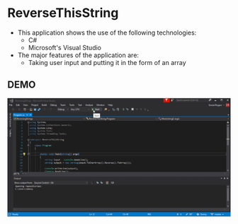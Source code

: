﻿# ReverseThisString
- This application shows the use of the following technologies:
  - C#  
  - Microsoft's Visual Studio
- The major features of the application are:
  - Taking user input and putting it in the form of an array
  
## DEMO
![](https://github.com/blaise594/ReverseThisString/blob/master/ReversingStrings/media/demo.gif?raw=true)
